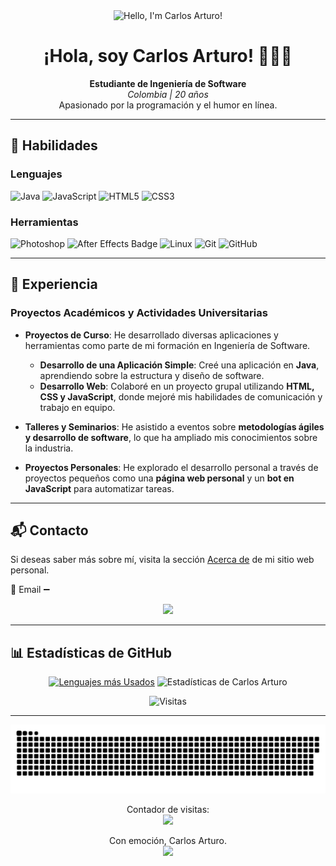 <div align="center">
  <img height="200" src="https://i.giphy.com/media/v1.Y2lkPTc5MGI3NjExeXJ0b2I2N2FzZHIxd2lzOGgwaTdyZDA2czNodXdwZjllOXRyMDExeiZlcD12MV9pbnRlcm5hbF9naWZfYnlfaWQmY3Q9cw/XHAv3GveJMXMXSumkO/giphy.gif" alt="Hello, I'm Carlos Arturo!" />
  
  # ¡Hola, soy Carlos Arturo! 👨🏻‍💻
  **Estudiante de Ingeniería de Software**  
  *Colombia | 20 años*  
  Apasionado por la programación y el humor en línea.
</div>

---

## 📖 Habilidades

### Lenguajes
<div>
  <img src="https://img.shields.io/badge/Java-%23D00000.svg?logo=java&logoColor=white" alt="Java"/> 
  <img src="https://img.shields.io/badge/JavaScript-%23F7DF1E.svg?logo=javascript&logoColor=black" alt="JavaScript"/> 
  <img src="https://img.shields.io/badge/HTML5-%23E34F26.svg?logo=html5&logoColor=white" alt="HTML5"/> 
  <img src="https://img.shields.io/badge/CSS3-%231572B6.svg?logo=css3&logoColor=white" alt="CSS3"/>
</div>

### Herramientas
<div>
  <img src="https://img.shields.io/badge/Photoshop-%2331A8FF.svg?logo=Adobe%20Photoshop&logoColor=white" alt="Photoshop"/> 
  <img src="https://img.shields.io/badge/After%20Effects-%239999FF.svg?logo=Adobe%20After%20Effects&logoColor=white" alt="After Effects Badge"/>
  <img src="https://img.shields.io/badge/Linux-%23FFFFFF.svg?logo=linux&logoColor=black" alt="Linux"/> 
  <img src="https://img.shields.io/badge/Git-%23F05032.svg?logo=git&logoColor=white" alt="Git"/> 
  <img src="https://img.shields.io/badge/GitHub-%23181717.svg?logo=github&logoColor=white" alt="GitHub"/>
</div>

---

## 💼 Experiencia

### Proyectos Académicos y Actividades Universitarias
- **Proyectos de Curso**: He desarrollado diversas aplicaciones y herramientas como parte de mi formación en Ingeniería de Software.
  - **Desarrollo de una Aplicación Simple**: Creé una aplicación en **Java**, aprendiendo sobre la estructura y diseño de software.
  - **Desarrollo Web**: Colaboré en un proyecto grupal utilizando **HTML, CSS y JavaScript**, donde mejoré mis habilidades de comunicación y trabajo en equipo.

- **Talleres y Seminarios**: He asistido a eventos sobre **metodologías ágiles y desarrollo de software**, lo que ha ampliado mis conocimientos sobre la industria.

- **Proyectos Personales**: He explorado el desarrollo personal a través de proyectos pequeños como una **página web personal** y un **bot en JavaScript** para automatizar tareas.

---

## 📬 Contacto
Si deseas saber más sobre mí, visita la sección [Acerca de]() de mi sitio web personal.

💌 Email ➖ 

<div align="center">
  <div class="icons-social">
    <a href="mailto:tu-email@gmail.com"><img src="https://img.icons8.com/color/48/gmail-new.png"></a>
  </div>
</div>


---

## 📊 Estadísticas de GitHub
<div align="center">
  
<div align="center">
  
  [![Lenguajes más Usados](https://github-readme-stats.vercel.app/api/top-langs/?username=dzenis-h&layout=compact&theme=dark&custom_title=Lenguajes+más+Usados)](https://github.com/Carlos1AB1)
  ![Estadísticas de Carlos Arturo](https://github-readme-stats.vercel.app/api?username=dzenis-h&count_private=true&show_icons=true&theme=dark&hide=issues&custom_title=Estadísticas+de+Carlos+Arturo)

  ![Visitas](https://komarev.com/ghpvc/?username=dzenis-h&label=Visitas+al+perfil)

  
</div>

---


  <div align="center">
    <picture align="center">
      <source media="(prefers-color-scheme: dark)" srcset="https://raw.githubusercontent.com/Niefee/niefee/master/assets/github-contribution-grid-snake.svg">
      <source media="(prefers-color-scheme: light)" srcset="https://raw.githubusercontent.com/Niefee/niefee/master/assets/github-contribution-grid-snake.svg">
      <img alt="github contribution grid snake animation" src="https://raw.githubusercontent.com/Niefee/niefee/master/assets/github-contribution-grid-snake.svg">
    </picture>
  </div>
  
<p align="center"> 
        <div align="center">Contador de visitas: </div>
        <div align="center">
            <img src="https://profile-counter.glitch.me/Niefee/count.svg"/>
        </div> 
    </p>

<p align="center">
  Con emoción, Carlos Arturo.
  <br />
  <img src="https://media.giphy.com/media/jpVnC65DmYeyRL4LHS/giphy.gif" width="20%">
</p>
